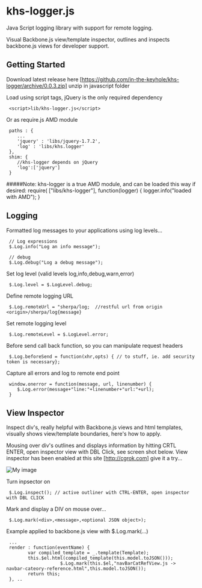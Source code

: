 khs-logger.js
=============

Java Script logging library with support for remote logging. 

Visual Backbone.js view/template inspector, outlines and inspects backbone.js views for developer support. 

Getting Started
---------------

Download latest release here [https://github.com/in-the-keyhole/khs-logger/archive/0.0.3.zip] unzip in javascript folder

Load using script tags, jQuery is the only required dependency

     <script>lib/khs-logger.js</script>
     
Or as require.js AMD module


	 paths : {
		...
		'jquery' : 'libs/jquery-1.7.2',
		'log' : 'libs/khs.logger'
	 },
	 shim: {
		//khs-logger depends on jQuery
		'log':['jquery']
	 }

#####Note: khs-logger is a true AMD module, and can be loaded this way if desired:
	 require( ["libs/khs-logger"], function(logger) {
		logger.info("loaded with AMD");
	 }

Logging
-------
Formatted log messages to your applications using log levels... 

     // Log expressions 
     $.Log.info("Log an info message");
         
     // debug 
     $.Log.debug("Log a debug message");
          
Set log level (valid levels log,info,debug,warn,error)
 
     $.Log.level = $.LogLevel.debug;    
 
Define remote logging URL
 
     $.Log.remoteUrl = "sherpa/log;  //restful url from origin <origin>/sherpa/log{message}
      
Set remote logging level

     $.Log.remoteLevel = $.LogLevel.error;
     
Before send call back function, so you can manipulate request headers

     $.Log.beforeSend = function(xhr,opts) { // to stuff, ie. add security token is necessary};     
     
Capture all errors and log to remote end point                   
  
     window.onerror = function(message, url, linenumber) {
		$.Log.error(message+"line:"+linenumber+"url:"+url);
	 }


View Inspector
--------------
Inspect div's, really helpful with Backbone.js views and html templates, visually shows view/template boundaries, here's how to apply.

Mousing over div's outlines and displays information by hitting CRTL ENTER, open inspector view with DBL Click, see screen shot below.
View inspector has been enabled at this site [http://cgrok.com] give it a try...

![My image](https://raw.github.com/in-the-keyhole/khs-logger/master/screen.png)


Turn inpsector on

     $.Log.inspect(); // active outliner with CTRL-ENTER, open inspector with DBL CLICK

Mark and display a DIV on mouse over... 

     $.Log.mark(<div>,<message>,<optional JSON object>);
     
Example applied to backbone.js view with $.Log.mark(...) 
     
     ...
     render : function(eventName) {
			var compiled_template = _.template(Template);
			this.$el.html(compiled_template(this.model.toJSON()));
                        $.Log.mark(this.$el,"navBarCatRefView.js -> navbar-cateory-reference.html",this.model.toJSON());	
			return this;
	 }, ..

